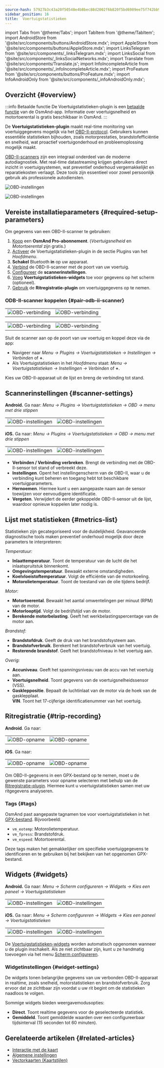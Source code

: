 ```yaml
---
source-hash: 57927b3c43a20f50548e4b8bec88d2002f6b820f5bd6989ee75f742bb91ceb08
sidebar_position: 16
title:  Voertuigstatistieken
---
```

import Tabs from '@theme/Tabs';
import TabItem from '@theme/TabItem';
import AndroidStore from '@site/src/components/buttons/AndroidStore.mdx';
import AppleStore from '@site/src/components/buttons/AppleStore.mdx';
import LinksTelegram from '@site/src/components/_linksTelegram.mdx';
import LinksSocial from '@site/src/components/_linksSocialNetworks.mdx';
import Translate from '@site/src/components/Translate.js';
import InfoIncompleteArticle from '@site/src/components/_infoIncompleteArticle.mdx';
import ProFeature from '@site/src/components/buttons/ProFeature.mdx';
import InfoAndroidOnly from '@site/src/components/_infoAndroidOnly.mdx';



## Overzicht {#overview}

:::info Betaalde functie
De Voertuigstatistieken-plugin is een [betaalde functie](../purchases/index.md) van de OsmAnd-app. Informatie over voertuigsnelheid en motortoerental is gratis beschikbaar in OsmAnd.
:::

De **Voertuigstatistieken-plugin** maakt real-time monitoring van voertuiggegevens mogelijk via het [OBD-II-protocol](https://en.wikipedia.org/wiki/OBD-II_PIDs). Gebruikers kunnen essentiële statistieken bijhouden, zoals motorprestaties, brandstofefficiëntie en snelheid, wat proactief voertuigonderhoud en probleemoplossing mogelijk maakt.  

[OBD-II-scanners](https://en.wikipedia.org/wiki/ELM327) zijn een integraal onderdeel van de moderne autodiagnostiek. Met real-time datastreaming krijgen gebruikers direct inzicht in voertuigsystemen, wat preventief onderhoud vergemakkelijkt en reparatiekosten verlaagt. Deze tools zijn essentieel voor zowel persoonlijk gebruik als professionele autodiensten.

<Tabs groupId="operating-systems" queryString="current-os">

<TabItem value="android" label="Android">

![OBD-instellingen](@site/static/img/plugins/obd/obd_overview_2.png)

</TabItem>

<TabItem value="ios" label="iOS">

![OBD-instellingen](@site/static/img/plugins/obd/obd_overview_ios.png)

</TabItem>

</Tabs>


## Vereiste installatieparameters {#required-setup-parameters}

Om gegevens van een OBD-II-scanner te gebruiken:

1. [Koop](../purchases/) een **OsmAnd Pro-abonnement**. (*Voertuigsnelheid* en *Motortoerental* zijn gratis.)  
2. [Activeer](../plugins/index.md#enable--disable) de Voertuigstatistieken-plugin in de sectie Plugins van het *Hoofdmenu*.
3. **Schakel** Bluetooth **in** op uw apparaat.
4. [Verbind](#pair-odb-ii-scanner) de OBD-II-scanner met de poort van uw voertuig.
5. [Configureer](#scanner-settings) de **scannerinstellingen**.
6. [Voeg](#widgets) **Voertuigstatistieken-widgets** toe voor gegevens op het scherm (optioneel).
7. [Gebruik](#trip-recording) de **Ritregistratie-plugin** om voertuiggegevens op te nemen.


### ODB-II-scanner koppelen {#pair-odb-ii-scanner}


<Tabs groupId="operating-systems" queryString="current-os">

<TabItem value="android" label="Android">

|  |  |
|--|--|
|![OBD-verbinding](@site/static/img/plugins/obd/obd_connect.png)|![OBD-verbinding](@site/static/img/plugins/obd/obd_connect_2.png)|

</TabItem>

<TabItem value="ios" label="iOS">

|  |  |
|--|--|
|![OBD-verbinding](@site/static/img/plugins/obd/obd_connect_ios.png)|![OBD-verbinding](@site/static/img/plugins/obd/obd_connect_ios_2.png)|

</TabItem>

</Tabs>

Sluit de scanner aan op de poort van uw voertuig en koppel deze via de app:

- Navigeer naar *Menu → Plugins → Voertuigstatistieken → Instellingen → Verbinden* of **+**.
- Als Voertuigstatistieken in het *Hoofdmenu* staat: *Menu → Voertuigstatistieken → Instellingen → Verbinden* of **+**.

Kies uw OBD-II-apparaat uit de lijst en breng de verbinding tot stand.


## Scannerinstellingen {#scanner-settings}

<Tabs groupId="operating-systems" queryString="current-os">

<TabItem value="android" label="Android">

**Android.** Ga naar: *Menu → Plugins → Voertuigstatistieken → OBD → menu met drie stippen*

|  |  |
|--|--|
|![OBD-instellingen](@site/static/img/plugins/obd/obd_settings.png)|![OBD-instellingen](@site/static/img/plugins/obd/obd_settings_1.png)|


</TabItem>

<TabItem value="ios" label="iOS">

**iOS.** Ga naar: *Menu → Plugins → Voertuigstatistieken → OBD → menu met drie stippen*

|  |  |
|--|--|
|![OBD-instellingen](@site/static/img/plugins/obd/obd_settings_ios.png)|![OBD-instellingen](@site/static/img/plugins/obd/obd_settings_ios_1.png)|

</TabItem>

</Tabs>

- **Verbinden / Verbinding verbreken**. Brengt de verbinding met de OBD-II-sensor tot stand of verbreekt deze.
- **Instellingen**. Opent het instellingenscherm van de OBD-II, waar u de verbinding kunt beheren en toegang hebt tot beschikbare voertuigparameters.
- **Hernoemen**. Hiermee kunt u een aangepaste naam aan de sensor toewijzen voor eenvoudigere identificatie.
- **Vergeten**. Verwijdert de eerder gekoppelde OBD-II-sensor uit de lijst, waardoor opnieuw koppelen later nodig is.


## Lijst met statistieken {#metrics-list}

Statistieken zijn gecategoriseerd voor de duidelijkheid. Geavanceerde diagnostische tools maken preventief onderhoud mogelijk door deze parameters te interpreteren:

*Temperatuur:*

- **Inlaattemperatuur**. Toont de temperatuur van de lucht die het inlaatspruitstuk binnenkomt.
- **Omgevingstemperatuur**. Bewaakt externe omstandigheden.
- **Koelvloeistoftemperatuur**. Volgt de efficiëntie van de motorkoeling.
- **Motorolietemperatuur**. Toont de toestand van de olie tijdens bedrijf.

*Motor:*

- **Motortoerental**. Bewaakt het aantal omwentelingen per minuut (RPM) van de motor.
- **Motorlooptijd**. Volgt de bedrijfstijd van de motor.
- **Berekende motorbelasting**. Geeft het werkbelastingspercentage van de motor aan.

*Brandstof:*

- **Brandstofdruk**. Geeft de druk van het brandstofsysteem aan.
- **Brandstofverbruik**. Berekent het brandstofverbruik van het voertuig.
- **Resterende brandstof**. Geeft het brandstofniveau in het voertuig aan.

*Overig:*

- **Accuniveau**. Geeft het spanningsniveau van de accu van het voertuig aan.
- **Voertuigsnelheid**. Toont gegevens van de voertuigsnelheidssensor (VSS).
- **Gaskleppositie**. Bepaalt de luchtinlaat van de motor via de hoek van de gasklepplaat.  
  **VIN**. Toont het 17-cijferige identificatienummer van het voertuig.


## Ritregistratie {#trip-recording}


<Tabs groupId="operating-systems" queryString="current-os">

<TabItem value="android" label="Android">

**Android**. Ga naar: *<Translate android="true" ids="shared_string_menu,plugins_menu_group,record_plugin_name,shared_string_settings,data_settings,record_obd_data"/>*

| | |
|--|--|
|![OBD-opname](@site/static/img/plugins/obd/obd_recording.png)| ![OBD-opname](@site/static/img/plugins/obd/obd_recording_1.png)|


</TabItem>

<TabItem value="ios" label="iOS">

**iOS**. Ga naar: *<Translate ios="true" ids="shared_string_menu,plugins_menu_group,record_plugin_name,shared_string_settings,data_settings,obd_plugin_name"/>*

| | |
|--|--|
|![OBD-opname](@site/static/img/plugins/obd/obd_recording_ios.png)| ![OBD-opname](@site/static/img/plugins/obd/obd_recording_ios_1.png)|

</TabItem>

</Tabs>



Om OBD-II-gegevens in een GPX-bestand op te nemen, moet u de gewenste parameters voor opname selecteren met behulp van de [Ritregistratie-plugin](../plugins/trip-recording.md#recording-settings). Hiermee kunt u voertuigstatistieken samen met uw ritgegevens analyseren.

### Tags {#tags}

OsmAnd past aangepaste tagnamen toe voor voertuigstatistieken in het [GPX-bestand](../plugins/trip-recording.md#recorded-gpx-file). Bijvoorbeeld:

- `vm_eotemp`: Motorolietemperatuur.
- `vm_fpress`: Brandstofdruk.
- `vm_espeed`: Motortoerental.

Deze tags maken het gemakkelijker om specifieke voertuiggegevens te identificeren en te gebruiken bij het bekijken van het opgenomen GPX-bestand.


## Widgets {#widgets}

<Tabs groupId="operating-systems" queryString="current-os">

<TabItem value="android" label="Android">

**Android.** Ga naar: *Menu → Scherm configureren → Widgets → Kies een paneel → Voertuigstatistieken*

| | |
|--|--|
|![OBD-instellingen](@site/static/img/plugins/obd/obd_widget_1.png)| ![OBD-instellingen](@site/static/img/plugins/obd/obd_widget.png)|


</TabItem>

<TabItem value="ios" label="iOS">

**iOS.** Ga naar: *Menu → Scherm configureren → Widgets → Kies een paneel → Voertuigstatistieken*

| | |
|--|--|
|![OBD-instellingen](@site/static/img/plugins/obd/obd_widget_ios_1.png)| ![OBD-instellingen](@site/static/img/plugins/obd/obd_widget_ios.png)|

</TabItem>

</Tabs>



De [Voertuigstatistieken-widgets](../widgets/info-widgets.md#vehicle-metrics-widgets) worden automatisch opgenomen wanneer u de plugin inschakelt. Als ze niet zichtbaar zijn, kunt u ze handmatig toevoegen via het menu [Scherm configureren](../widgets/configure-screen.md).

### Widgetinstellingen {#widget-settings}

De widgets tonen belangrijke gegevens van uw verbonden OBD-II-apparaat in realtime, zoals snelheid, motorstatistieken en brandstofverbruik. Zorg ervoor dat ze zichtbaar zijn voordat u uw rit begint om de statistieken naadloos te volgen.

Sommige widgets bieden weergavemodusopties:

- **Direct**. Toont realtime gegevens voor de geselecteerde statistiek.
- **Gemiddeld**. Toont gemiddelde waarden over een configureerbaar tijdsinterval (15 seconden tot 60 minuten).


## Gerelateerde artikelen {#related-articles}

- [Interactie met de kaart](../../user/map/interact-with-map.md)
- [Algemene instellingen](../../user/personal/global-settings.md)
- [Vectorkaarten (Kaartstijlen)](../../user/map/vector-maps.md)